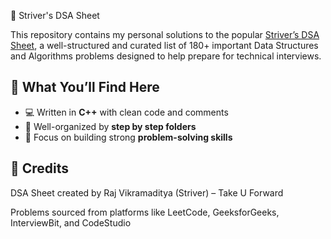 🚀 Striver's DSA Sheet 

This repository contains my personal solutions to the popular [Striver’s DSA Sheet](https://takeuforward.org/interviews/strivers-sde-sheet-top-coding-interview-problems/), a well-structured and curated list of 180+ important Data Structures and Algorithms problems designed to help prepare for technical interviews.

## 🧠 What You’ll Find Here

- 💻 Written in **C++** with clean code and comments
- 📂 Well-organized by **step by step folders**
- 🧮 Focus on building strong **problem-solving skills**

## 🙌 Credits
DSA Sheet created by Raj Vikramaditya (Striver) – Take U Forward

Problems sourced from platforms like LeetCode, GeeksforGeeks, InterviewBit, and CodeStudio
